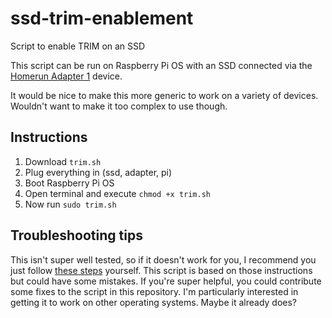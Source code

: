 # ssd-trim-enablement
Script to enable TRIM on an SSD

This script can be run on Raspberry Pi OS with an SSD connected via the [Homerun Adapter 1](https://homerun.network/products/adapter-1.html) device. 

It would be nice to make this more generic to work on a variety of devices. Wouldn't want to make it too complex to use though. 

## Instructions

1. Download `trim.sh`
2. Plug everything in (ssd, adapter, pi)
3. Boot Raspberry Pi OS
4. Open terminal and execute `chmod +x trim.sh`
5. Now run `sudo trim.sh`

## Troubleshooting tips
This isn't super well tested, so if it doesn't work for you, I recommend you just follow [these steps](https://www.jeffgeerling.com/blog/2020/enabling-trim-on-external-ssd-on-raspberry-pi) yourself. This script is based on those instructions but could have some mistakes. If you're super helpful, you could contribute some fixes to the script in this repository. I'm particularly interested in getting it to work on other operating systems. Maybe it already does?


